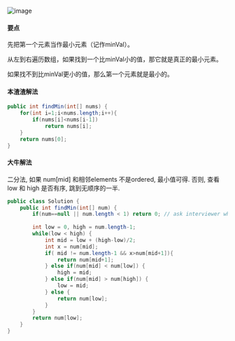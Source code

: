 ![image](http://ww4.sinaimg.cn/large/005CRBrHgw1f83qg3x63vj30ed03ft8m.jpg)

#### 要点
先把第一个元素当作最小元素（记作minVal）。

从左到右遍历数组，如果找到一个比minVal小的值，那它就是真正的最小元素。

如果找不到比minVal更小的值，那么第一个元素就是最小的。

#### 本渣渣解法
```Java
public int findMin(int[] nums) {
    for(int i=1;i<nums.length;i++){
		if(nums[i]<nums[i-1])
			return nums[i];
	}
	return nums[0];       
}
```
#### 大牛解法
  二分法, 如果 num[mid] 和相邻elements 不是ordered, 最小值可得. 否则, 查看 low 和 high 是否有序, 跳到无顺序的一半.
```Java
public class Solution {  
    public int findMin(int[] num) {  
        if(num==null || num.length < 1) return 0; // ask interviewer which value should return: Integer.MIN_VALUE or throw a Exception.  
          
        int low = 0, high = num.length-1;  
        while(low < high) {  
            int mid = low + (high-low)/2;     
            int x = num[mid];   
            if( mid != num.length-1 && x>num[mid+1]){  
                return num[mid+1];                  
            } else if(num[mid] < num[low]) {  
                high = mid;  
            } else if(num[mid] > num[high]) {  
                low = mid;  
            } else {  
                return num[low];  
            }  
        }  
        return num[low];  
    }  
}  
```